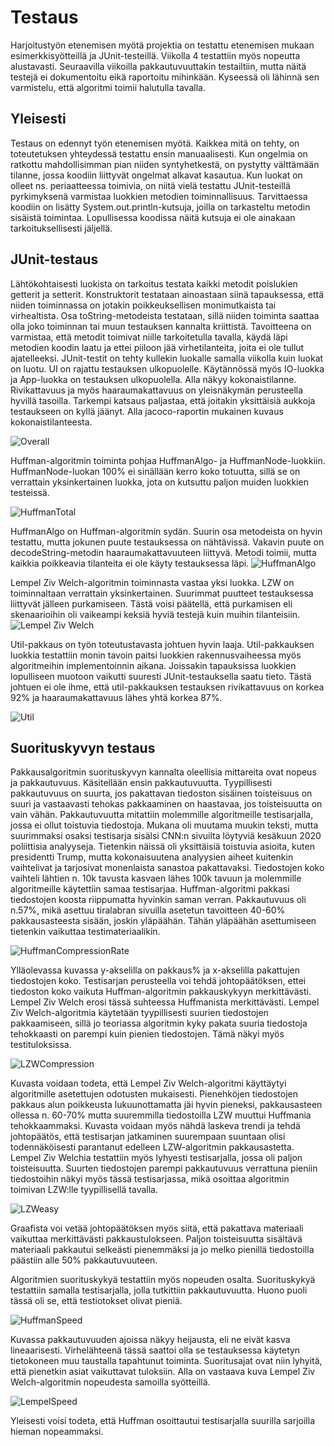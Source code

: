 # Testaus 

Harjoitustyön etenemisen myötä projektia on testattu etenemisen mukaan esimerkkisyötteillä ja JUnit-testeillä. Viikolla 4 testattiin myös nopeutta alustavasti. Seuraavilla viikoilla pakkautuvuuttakin testailtiin, mutta näitä testejä ei dokumentoitu eikä raportoitu mihinkään. Kyseessä oli lähinnä sen varmistelu, että algoritmi toimii halutulla tavalla.

## Yleisesti

Testaus on edennyt työn etenemisen myötä. Kaikkea mitä on tehty, on toteutetuksen yhteydessä testattu ensin manuaalisesti. Kun ongelmia on ratkottu
mahdollisimman pian niiden syntyhetkestä, on pystytty välttämään tilanne, jossa koodiin liittyvät ongelmat alkavat kasautua. Kun luokat
on olleet ns. periaatteessa toimivia, on niitä vielä testattu JUnit-testeillä pyrkimyksenä varmistaa luokkien metodien toiminnallisuus.
Tarvittaessa koodiin on lisätty System.out.println-kutsuja, joilla on tarkasteltu metodin sisäistä toimintaa. Lopullisessa koodissa näitä kutsuja ei ole ainakaan tarkoituksellisesti jäljellä.

## JUnit-testaus

Lähtökohtaisesti luokista on tarkoitus testata kaikki metodit poislukien getterit ja setterit. Konstruktorit testataan ainoastaan siinä
tapauksessa, että niiden toiminnassa on jotakin poikkeuksellisen monimutkaista tai virhealtista. Osa toString-metodeista testataan, sillä niiden toiminta 
saattaa olla joko toiminnan tai muun testauksen kannalta kriittistä. Tavoitteena on varmistaa, että metodit
toimivat niille tarkoitetulla tavalla, käydä läpi metodien koodin laatu ja ettei piiloon jää virhetilanteita, joita ei ole tullut ajatelleeksi. JUnit-testit on tehty kullekin luokalle samalla viikolla kuin luokat on luotu. UI on rajattu testauksen ulkopuolelle. Käytännössä myös IO-luokka ja App-luokka on testauksen ulkopuolella. Alla näkyy kokonaistilanne. Rivikattavuus ja myös haaraumakattavuus on yleisnäkymän perusteella hyvillä tasoilla. Tarkempi katsaus paljastaa, että joitakin yksittäisiä aukkoja testaukseen on kyllä jäänyt. Alla jacoco-raportin mukainen kuvaus kokonaistilanteesta.

![Overall](https://github.com/att78/NalleZip/blob/master/documentation/pictures/overall.png)

Huffman-algoritmin toiminta pohjaa HuffmanAlgo- ja HuffmanNode-luokkiin. HuffmanNode-luokan 100% ei sinällään kerro koko totuutta, sillä se on verrattain yksinkertainen luokka, jota on kutsuttu paljon muiden luokkien testeissä.

![HuffmanTotal](https://github.com/att78/NalleZip/blob/master/documentation/pictures/huffman.png)


HuffmanAlgo on Huffman-algoritmin sydän. Suurin osa metodeista on hyvin testattu, mutta jokunen puute testauksessa on nähtävissä. Vakavin puute on decodeString-metodin haaraumakattavuuteen liittyvä. Metodi toimii, mutta kaikkia poikkeavia tilanteita ei ole käyty testauksessa läpi.
![HuffmanAlgo](https://github.com/att78/NalleZip/blob/master/documentation/pictures/huffmanalgo.png)


Lempel Ziv Welch-algoritmin toiminnasta vastaa yksi luokka. LZW on toiminnaltaan verrattain yksinkertainen. Suurimmat puutteet testauksessa liittyvät jälleen purkamiseen. Tästä voisi päätellä, että purkamisen eli skenaarioihin oli vaikeampi keksiä hyviä testejä kuin muihin tilanteisiin.
![Lempel Ziv Welch](https://github.com/att78/NalleZip/blob/master/documentation/pictures/LZW.png)


Util-pakkaus on työn toteutustavasta johtuen hyvin laaja. Util-pakkauksen luokkia testattiin monin tavoin paitsi luokkien rakennusvaiheessa myös algoritmeihin implementoinnin aikana. Joissakin tapauksissa luokkien lopulliseen muotoon vaikutti suuresti JUnit-testauksella saatu tieto. Tästä johtuen ei ole ihme, että util-pakkauksen testauksen rivikattavuus on korkea 92% ja haaraumakattavuus lähes yhtä korkea 87%.

![Util](https://github.com/att78/NalleZip/blob/master/documentation/pictures/util.png)


## Suorituskyvyn testaus

Pakkausalgoritmin suorituskyvyn kannalta oleellisia mittareita ovat nopeus ja pakkautuvuus. Käsitellään ensin pakkautuvuutta. Tyypillisesti pakkautuvuus on suurta, jos pakattavan tiedoston sisäinen toisteisuus on suuri ja vastaavasti tehokas pakkaaminen on haastavaa, jos toisteisuutta on vain vähän. Pakkautuvuutta mitattiin molemmille algoritmeille testisarjalla, jossa ei ollut toistuvia tiedostoja. Mukana oli muutama muukin teksti, mutta suurimmaksi osaksi testisarja sisälsi CNN:n sivuilta löytyviä kesäkuun 2020 poliittisia analyyseja. Tietenkin näissä oli yksittäisiä toistuvia asioita, kuten presidentti Trump, mutta kokonaisuutena analyysien aiheet kuitenkin vaihtelivat ja tarjosivat monenlaista sanastoa pakattavaksi.  Tiedostojen koko vaihteli lähtien n. 10k tavusta kasvaen lähes 100k tavuun ja molemmille algoritmeille käytettiin samaa testisarjaa. Huffman-algoritmi pakkasi tiedostojen koosta riippumatta hyvinkin saman verran. Pakkautuvuus oli n.57%, mikä asettuu tiralabran sivuilla asetetun tavoitteen 40-60% pakkausasteesta sisään, joskin yläpäähän. Tähän yläpäähän asettumiseen tietenkin vaikuttaa testimateriaalikin.

![HuffmanCompressionRate](https://github.com/att78/NalleZip/blob/master/documentation/pictures/huffmancompression.png)

Ylläolevassa kuvassa y-akselilla on pakkaus% ja x-akselilla pakattujen tiedostojen koko. Testisarjan perusteella voi tehdä johtopäätöksen, ettei tiedoston koko vaikuta Huffman-algoritmin pakkauskykyyn merkittävästi. Lempel Ziv Welch erosi tässä suhteessa Huffmanista merkittävästi. Lempel Ziv Welch-algoritmia käytetään tyypillisesti suurien tiedostojen pakkaamiseen, sillä jo teoriassa algoritmin kyky pakata suuria tiedostoja tehokkaasti on parempi kuin pienien tiedostojen. Tämä näkyi myös testituloksissa.

![LZWCompression](https://github.com/att78/NalleZip/blob/master/documentation/pictures/lzwCompressinRate.png)

Kuvasta voidaan todeta, että Lempel Ziv Welch-algoritmi käyttäytyi algoritmille asetettujen odotusten mukaisesti. Pienehköjen tiedostojen pakkaus alun poikkeusta lukuunottamatta jäi hyvin pieneksi, pakkausasteen ollessa n. 60-70% mutta suuremmilla tiedostoilla LZW muuttui Huffmania tehokkaammaksi. Kuvasta voidaan myös nähdä laskeva trendi ja tehdä johtopäätös, että testisarjan jatkaminen suurempaan suuntaan olisi todennäköisesti parantanut edelleen LZW-algoritmin pakkausastetta. Lempel Ziv Welchia testattiin myös lyhyesti testisarjalla, jossa oli paljon toisteisuutta. Suurten tiedostojen parempi pakkautuvuus verrattuna pieniin tiedostoihin näkyi myös tässä testisarjassa, mikä osoittaa algoritmin toimivan LZW:lle tyypillisellä tavalla.

![LZWeasy](https://github.com/att78/NalleZip/blob/master/documentation/pictures/lzwEasy.png)

Graafista voi vetää johtopäätöksen myös siitä, että pakattava materiaali vaikuttaa merkittävästi pakkaustulokseen. Paljon toisteisuutta sisältävä materiaali pakkautui selkeästi pienemmäksi ja jo melko pienillä tiedostoilla päästiin alle 50% pakkautuvuuteen.


Algoritmien suorituskykyä testattiin myös nopeuden osalta. Suorituskykyä testattiin samalla testisarjalla, jolla tutkittiin pakkautuvuutta. Huono puoli tässä oli se, että testiotokset olivat pieniä. 

![HuffmanSpeed](https://github.com/att78/NalleZip/blob/master/documentation/pictures/speedTestHuffman.png)

Kuvassa pakkautuvuuden ajoissa näkyy heijausta, eli ne eivät kasva lineaarisesti. Virhelähteenä tässä saattoi olla se testauksessa käytetyn tietokoneen muu taustalla tapahtunut toiminta. Suoritusajat ovat niin lyhyitä, että pienetkin asiat vaikuttavat tuloksiin. Alla on vastaava kuva Lempel Ziv Welch-algoritmin nopeudesta samoilla syötteillä.

![LempelSpeed](https://github.com/att78/NalleZip/blob/master/documentation/pictures/speedlempel2.png)

Yleisesti voisi todeta, että Huffman osoittautui testisarjalla suurilla sarjoilla hieman nopeammaksi.





